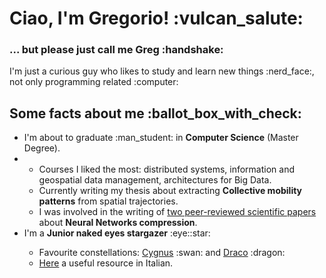 <h1>Ciao, I'm Gregorio! :vulcan_salute: </h1>
<h3>... but please just call me Greg :handshake:</h3>

<p>I'm just a curious guy who likes to study and learn new things :nerd_face:, not only programming related :computer:</p>

<h2>Some facts about me :ballot_box_with_check:</h2>
<ul>
    <li>I'm about to graduate :man_student: in <b>Computer Science</b> (Master Degree).<li>
    <ul>
        <li>Courses I liked the most: distributed systems, information and geospatial data management, architectures for Big Data.</li>
        <li>Currently writing my thesis about extracting <b>Collective mobility patterns</b> from spatial trajectories.</li>
        <li>I was involved in the writing of <a href="https://scholar.google.com/citations?hl=en&user=q7-hjoYAAAAJ">two peer-reviewed scientific papers</a> about <b>Neural Networks compression</b>.</li>
    </ul>
    <li>I'm a <b>Junior naked eyes stargazer</b> :eye::star:</li>
    <ul> 
        <li>Favourite constellations: <a href="https://en.wikipedia.org/wiki/Cygnus_(constellation)">Cygnus</a> :swan: and <a href="https://en.wikipedia.org/wiki/Draco_(constellation)">Draco</a> :dragon:</li>
        <li><a href="https://it.m.wikibooks.org/wiki/Osservare_il_cielo">Here</a> a useful resource in Italian.</li>
    </ul>
</ul>

<!---
gregcs/gregcs is a ✨ special ✨ repository because its `README.md` (this file) appears on your GitHub profile.
You can click the Preview link to take a look at your changes.
--->
